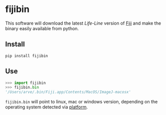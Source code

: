 # fijibin
This software will download the latest *Life-Line* version of [Fiji](http://fiji.sc/)
and make the binary easily available from python.

## Install
```
pip install fijibin
```

## Use
```python
>>> import fijibin
>>> fijibin.bin
'/Users/arve/.bin/Fiji.app/Contents/MacOS/ImageJ-macosx'
```

`fijibin.bin` will point to linux, mac or windows version, depending on the
operating system detected via [platform](https://docs.python.org/3.4/library/platform.html).
